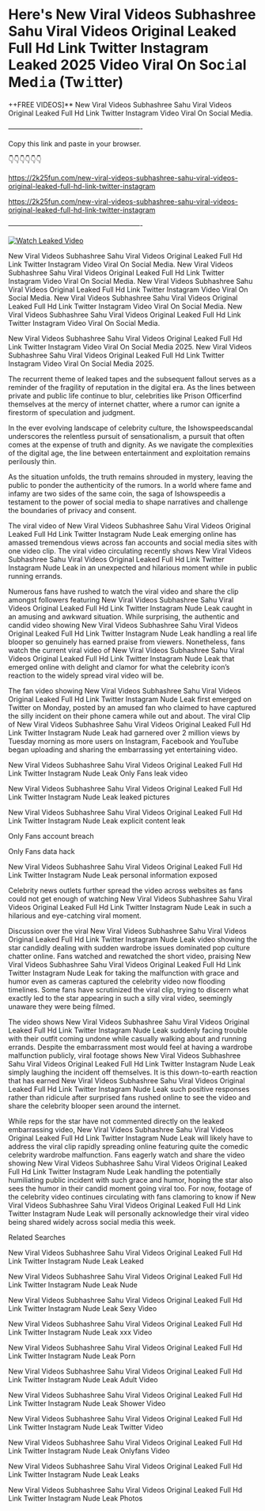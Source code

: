 # Here's New Viral Videos Subhashree Sahu Viral Videos Original Leaked Full Hd Link Twitter Instagram Leaked 2025 Video Viral On Soc𝚒al Med𝚒a (Tw𝚒tter)

++FREE VIDEOS]** New Viral Videos Subhashree Sahu Viral Videos Original Leaked Full Hd Link Twitter Instagram Video Viral On Social Media.

———————————————————-

Copy this link and paste in your browser.

👇👇👇👇👇👇

https://2k25fun.com/new-viral-videos-subhashree-sahu-viral-videos-original-leaked-full-hd-link-twitter-instagram

https://2k25fun.com/new-viral-videos-subhashree-sahu-viral-videos-original-leaked-full-hd-link-twitter-instagram

———————————————————-

[![Watch Leaked Video](https://miro.medium.com/v2/resize:fit:828/format:webp/1*cilzJN44JGOrTw9NJCrNHA.gif "Watch Leaked Video")](https://2k25fun.com/new-viral-videos-subhashree-sahu-viral-videos-original-leaked-full-hd-link-twitter-instagram)

New Viral Videos Subhashree Sahu Viral Videos Original Leaked Full Hd Link Twitter Instagram Video Viral On Social Media. New Viral Videos Subhashree Sahu Viral Videos Original Leaked Full Hd Link Twitter Instagram Video Viral On Social Media. New Viral Videos Subhashree Sahu Viral Videos Original Leaked Full Hd Link Twitter Instagram Video Viral On Social Media. New Viral Videos Subhashree Sahu Viral Videos Original Leaked Full Hd Link Twitter Instagram Video Viral On Social Media. New Viral Videos Subhashree Sahu Viral Videos Original Leaked Full Hd Link Twitter Instagram Video Viral On Social Media.

New Viral Videos Subhashree Sahu Viral Videos Original Leaked Full Hd Link Twitter Instagram Video Viral On Social Media 2025. New Viral Videos Subhashree Sahu Viral Videos Original Leaked Full Hd Link Twitter Instagram Video Viral On Social Media 2025.

The recurrent theme of leaked tapes and the subsequent fallout serves as a reminder of the fragility of reputation in the digital era. As the lines between private and public life continue to blur, celebrities like Prison Officerfind themselves at the mercy of internet chatter, where a rumor can ignite a firestorm of speculation and judgment.

In the ever evolving landscape of celebrity culture, the Ishowspeedscandal underscores the relentless pursuit of sensationalism, a pursuit that often comes at the expense of truth and dignity. As we navigate the complexities of the digital age, the line between entertainment and exploitation remains perilously thin.

As the situation unfolds, the truth remains shrouded in mystery, leaving the public to ponder the authenticity of the rumors. In a world where fame and infamy are two sides of the same coin, the saga of Ishowspeedis a testament to the power of social media to shape narratives and challenge the boundaries of privacy and consent.

The viral video of New Viral Videos Subhashree Sahu Viral Videos Original Leaked Full Hd Link Twitter Instagram Nude Leak emerging online has amassed tremendous views across fan accounts and social media sites with one video clip. The viral video circulating recently shows New Viral Videos Subhashree Sahu Viral Videos Original Leaked Full Hd Link Twitter Instagram Nude Leak in an unexpected and hilarious moment while in public running errands.

Numerous fans have rushed to watch the viral video and share the clip amongst followers featuring New Viral Videos Subhashree Sahu Viral Videos Original Leaked Full Hd Link Twitter Instagram Nude Leak caught in an amusing and awkward situation. While surprising, the authentic and candid video showing New Viral Videos Subhashree Sahu Viral Videos Original Leaked Full Hd Link Twitter Instagram Nude Leak handling a real life blooper so genuinely has earned praise from viewers. Nonetheless, fans watch the current viral video of New Viral Videos Subhashree Sahu Viral Videos Original Leaked Full Hd Link Twitter Instagram Nude Leak that emerged online with delight and clamor for what the celebrity icon’s reaction to the widely spread viral video will be.

The fan video showing New Viral Videos Subhashree Sahu Viral Videos Original Leaked Full Hd Link Twitter Instagram Nude Leak first emerged on Twitter on Monday, posted by an amused fan who claimed to have captured the silly incident on their phone camera while out and about. The viral Clip of New Viral Videos Subhashree Sahu Viral Videos Original Leaked Full Hd Link Twitter Instagram Nude Leak had garnered over 2 million views by Tuesday morning as more users on Instagram, Facebook and YouTube began uploading and sharing the embarrassing yet entertaining video.

New Viral Videos Subhashree Sahu Viral Videos Original Leaked Full Hd Link Twitter Instagram Nude Leak Only Fans leak video

New Viral Videos Subhashree Sahu Viral Videos Original Leaked Full Hd Link Twitter Instagram Nude Leak leaked pictures

New Viral Videos Subhashree Sahu Viral Videos Original Leaked Full Hd Link Twitter Instagram Nude Leak explicit content leak

Only Fans account breach

Only Fans data hack

New Viral Videos Subhashree Sahu Viral Videos Original Leaked Full Hd Link Twitter Instagram Nude Leak personal information exposed

Celebrity news outlets further spread the video across websites as fans could not get enough of watching New Viral Videos Subhashree Sahu Viral Videos Original Leaked Full Hd Link Twitter Instagram Nude Leak in such a hilarious and eye-catching viral moment.

Discussion over the viral New Viral Videos Subhashree Sahu Viral Videos Original Leaked Full Hd Link Twitter Instagram Nude Leak video showing the star candidly dealing with sudden wardrobe issues dominated pop culture chatter online. Fans watched and rewatched the short video, praising New Viral Videos Subhashree Sahu Viral Videos Original Leaked Full Hd Link Twitter Instagram Nude Leak for taking the malfunction with grace and humor even as cameras captured the celebrity video now flooding timelines. Some fans have scrutinized the viral clip, trying to discern what exactly led to the star appearing in such a silly viral video, seemingly unaware they were being filmed.

The video shows New Viral Videos Subhashree Sahu Viral Videos Original Leaked Full Hd Link Twitter Instagram Nude Leak suddenly facing trouble with their outfit coming undone while casually walking about and running errands. Despite the embarrassment most would feel at having a wardrobe malfunction publicly, viral footage shows New Viral Videos Subhashree Sahu Viral Videos Original Leaked Full Hd Link Twitter Instagram Nude Leak simply laughing the incident off themselves. It is this down-to-earth reaction that has earned New Viral Videos Subhashree Sahu Viral Videos Original Leaked Full Hd Link Twitter Instagram Nude Leak such positive responses rather than ridicule after surprised fans rushed online to see the video and share the celebrity blooper seen around the internet.

While reps for the star have not commented directly on the leaked embarrassing video, New Viral Videos Subhashree Sahu Viral Videos Original Leaked Full Hd Link Twitter Instagram Nude Leak will likely have to address the viral clip rapidly spreading online featuring quite the comedic celebrity wardrobe malfunction. Fans eagerly watch and share the video showing New Viral Videos Subhashree Sahu Viral Videos Original Leaked Full Hd Link Twitter Instagram Nude Leak handling the potentially humiliating public incident with such grace and humor, hoping the star also sees the humor in their candid moment going viral too. For now, footage of the celebrity video continues circulating with fans clamoring to know if New Viral Videos Subhashree Sahu Viral Videos Original Leaked Full Hd Link Twitter Instagram Nude Leak will personally acknowledge their viral video being shared widely across social media this week.

Related Searches

New Viral Videos Subhashree Sahu Viral Videos Original Leaked Full Hd Link Twitter Instagram Nude Leak Leaked

New Viral Videos Subhashree Sahu Viral Videos Original Leaked Full Hd Link Twitter Instagram Nude Leak Nude

New Viral Videos Subhashree Sahu Viral Videos Original Leaked Full Hd Link Twitter Instagram Nude Leak Sexy Video

New Viral Videos Subhashree Sahu Viral Videos Original Leaked Full Hd Link Twitter Instagram Nude Leak xxx Video

New Viral Videos Subhashree Sahu Viral Videos Original Leaked Full Hd Link Twitter Instagram Nude Leak Porn

New Viral Videos Subhashree Sahu Viral Videos Original Leaked Full Hd Link Twitter Instagram Nude Leak Adult Video

New Viral Videos Subhashree Sahu Viral Videos Original Leaked Full Hd Link Twitter Instagram Nude Leak Shower Video

New Viral Videos Subhashree Sahu Viral Videos Original Leaked Full Hd Link Twitter Instagram Nude Leak Twitter Video

New Viral Videos Subhashree Sahu Viral Videos Original Leaked Full Hd Link Twitter Instagram Nude Leak Onlyfans Video

New Viral Videos Subhashree Sahu Viral Videos Original Leaked Full Hd Link Twitter Instagram Nude Leak Leaks

New Viral Videos Subhashree Sahu Viral Videos Original Leaked Full Hd Link Twitter Instagram Nude Leak Photos